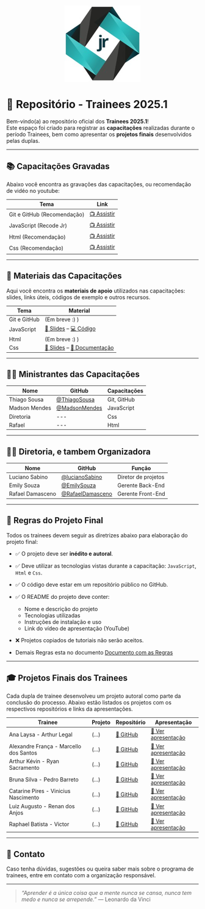 <p align="center">
  <img src="https://github.com/RecodeJr/Capacita-o-Trainees-2025.1/blob/main/img/recodelogo.jpeg?raw=true" alt="Logo da Empresa" width="200"/>
</p>

# 🚀 Repositório - Trainees 2025.1

Bem-vindo(a) ao repositório oficial dos **Trainees 2025.1**!  
Este espaço foi criado para registrar as **capacitações** realizadas durante o período Trainees, bem como apresentar os **projetos finais** desenvolvidos pelas duplas.

---

## 📚 Capacitações Gravadas

Abaixo você encontra as gravações das capacitações, ou recomendação de vidéo no youtube:

| Tema                        | Link                                                            |
| --------------------------- | --------------------------------------------------------------- |
| Git e GitHub (Recomendação) | [📺 Assistir](https://youtu.be/DqTITcMq68k?si=wyHQUomxcFMNyVZp) |
| JavaScript (Recode Jr)      | [📺 Assistir](https://youtu.be/j8Mh3hIyHU8)                     |
| Html (Recomendação)         | [📺 Assistir](https://youtu.be/Fhy-5CtVkiM?si=b0kqxzXmKzZ5I0aD) |
| Css (Recomendação)          | [📺 Assistir](https://youtu.be/AB35iSr1YyA?si=H--4xDHNx-PSTdaq) |

---

## 🧾 Materiais das Capacitações

Aqui você encontra os **materiais de apoio** utilizados nas capacitações: slides, links úteis, códigos de exemplo e outros recursos.

| Tema         | Material                                                                                                                                                                                                                                 |
| ------------ | ---------------------------------------------------------------------------------------------------------------------------------------------------------------------------------------------------------------------------------------- |
| Git e GitHub | (Em breve :) )                                                                                                                                                                                                                           |
| JavaScript   | [📄 Slides](https://github.com/RecodeJr/Capacita-o-Trainees-2025.1/tree/main/materialCapacitacao/js/apresentacao) – [💻 Código](https://github.com/RecodeJr/Capacita-o-Trainees-2025.1/tree/main/materialCapacitacao/js/Exemplo)         |
| Html         | (Em breve :) )                                                                                                                                                                                                                           |
| Css          | [📄 Slides](https://github.com/RecodeJr/Capacita-o-Trainees-2025.1/tree/main/materialCapacitacao/Css/apresentacao) – [📘 Documentação](https://github.com/RecodeJr/Capacita-o-Trainees-2025.1/tree/main/materialCapacitacao/Css/Exemplo) |

---

## 🧑‍🏫 Ministrantes das Capacitações

| Nome          | GitHub                                           | Capacitações |
| ------------- | ------------------------------------------------ | ------------ |
| Thiago Sousa  | [@ThiagoSousa](https://github.com/ThiagoSousa81) | Git, GitHub  |
| Madson Mendes | [@MadsonMendes](https://github.com/MadsonMendes) | JavaScript   |
| Diretoria     | ---                                              | Css          |
| Rafael        | ---                                              | Html         |

---

## 🧑‍💼 Diretoria, e tambem Organizadora

| Nome             | GitHub                                                  | Função              |
| ---------------- | ------------------------------------------------------- | ------------------- |
| Luciano Sabino   | [@lucianoSabino](https://github.com/lucianorod)         | Diretor de projetos |
| Emily Souza      | [@EmilySouza](https://github.com/souzaemily)            | Gerente Back-End    |
| Rafael Damasceno | [@RafaelDamasceno](https://github.com/Rafael-Damasceno) | Gerente Front-End   |

---

## 📜 Regras do Projeto Final

Todos os trainees devem seguir as diretrizes abaixo para elaboração do projeto final:

- ✅ O projeto deve ser **inédito e autoral**.
- ✅ Deve utilizar as tecnologias vistas durante a capacitação: `JavaScript`, `Html` e `Css`.
- ✅ O código deve estar em um repositório público no GitHub.
- ✅ O README do projeto deve conter:
  - Nome e descrição do projeto
  - Tecnologias utilizadas
  - Instruções de instalação e uso
  - Link do vídeo de apresentação (YouTube)
- ❌ Projetos copiados de tutoriais não serão aceitos.

- Demais Regras esta no documento [Documento com as Regras](https://github.com/RecodeJr/Capacita-o-Trainees-2025.1/blob/main/RegrasDaCapacitacao/Processo_Seletivo_DP_Recode.docx.pdf)

---

## 🎓 Projetos Finais dos Trainees

Cada dupla de trainee desenvolveu um projeto autoral como parte da conclusão do processo. Abaixo estão listados os projetos com os respectivos repositórios e links da apresentações.

| Trainee                                | Projeto | Repositório      | Apresentação               |
| -------------------------------------- | ------- | ---------------- | -------------------------- |
| Ana Laysa - Arthur Legal               | (...)   | [🔗 GitHub](###) | [🎥 Ver apresentação](###) |
| Alexandre França - Marcello dos Santos | (...)   | [🔗 GitHub](###) | [🎥 Ver apresentação](###) |
| Arthur Kévin - Ryan Sacramento         | (...)   | [🔗 GitHub](###) | [🎥 Ver apresentação](###) |
| Bruna Silva - Pedro Barreto            | (...)   | [🔗 GitHub](###) | [🎥 Ver apresentação](###) |
| Catarine Pires - Vinicius Nascimento   | (...)   | [🔗 GitHub](###) | [🎥 Ver apresentação](###) |
| Luiz Augusto - Renan dos Anjos         | (...)   | [🔗 GitHub](###) | [🎥 Ver apresentação](###) |
| Raphael Batista - Victor               | (...)   | [🔗 GitHub](###) | [🎥 Ver apresentação](###) |

---

## 💬 Contato

Caso tenha dúvidas, sugestões ou queira saber mais sobre o programa de trainees, entre em contato com a organização responsável.

---

> _“Aprender é a única coisa que a mente nunca se cansa, nunca tem medo e nunca se arrepende.”_ — Leonardo da Vinci
